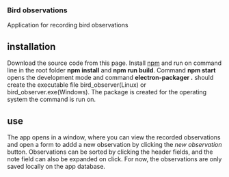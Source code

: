 ### Bird observations

Application for recording bird observations

## installation

Download the source code from this page. Install [npm](https://www.npmjs.com/get-npm) and run on command line in the root folder <strong>npm install</strong> and <strong>npm run build</strong>. Command <strong>npm start</strong> opens the development mode and command <strong>electron-packager .</strong> should create the executable file bird_observer(Linux) or bird_observer.exe(Windows). The package is created for the operating system the command is run on.

## use

The app opens in a window, where you can view the recorded observations and open a form to addd a new observation by clicking the <em>new observation</em> button. Observations can be sorted by clicking the header fields, and the note field can also be expanded on click. For now, the observations are only saved locally on the app database.
